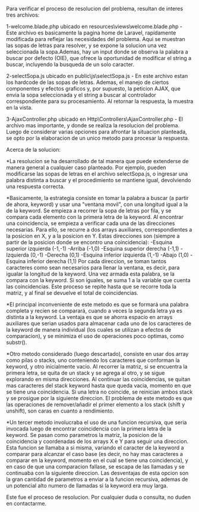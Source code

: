 Para verificar el proceso de resolucion del problema, resultan de interes tres archivos:

1-welcome.blade.php ubicado en resources\views\welcome.blade.php - Este archivo es basicamente la pagina home de Laravel,
rapídamente modificada para reflejar las necesidades del problema. Aqui se muestran las sopas de letras para resolver, y se expone
la solucion una vez seleccionada la sopa.Ademas, hay un input donde se observa la palabra a buscar por defecto (OIE), que ofrece la
oportunidad de modificar el string a buscar, incluyendo la busqueda de un solo caracter.

2-selectSopa.js ubicado en public\js\selectSopa.js - En este archivo estan los hardcode de las sopas de letras. Ademas, el manejo
de ciertos componentes y efectos graficos y, por supuesto, la peticion AJAX, que envia la sopa seleccionada y el string a buscar
al controlador correspondiente para su procesamiento. Al retornar la respuesta, la muestra en la vista.

3-AjaxController.php ubicado en Http\Controllers\AjaxController.php - El archivo mas importante, y donde se realiza la resolucion
del problema. Luego de considerar varias opciones para afrontar la situacion planteada, se opto por la elaboracion de un unico
metodo para procesar la respuesta.

Acerca de la solucion:

*La resolucion se ha desarrollado de tal manera que puede extenderse de manera general a cualquier caso planteado. Por ejemplo,
pueden modificarse las sopas de letras en el archivo selectSopa.js, o ingresar una palabra distinta a buscar y el procedimiento se mantiene igual, devolviendo una respuesta correcta.

*Basicamente, la estrategia consiste en tomar la palabra a buscar (a partir de ahora, keyword) y usar una "ventana movil", con una
longitud igual a la de la keyword. Se empieza a recorrer la sopa de letras por fila, y se compara cada elemento con la primera letra
de la keyword. Al encontrar una coincidencia, se empieza  a verificar cada una de las direcciones necesarias. Para ello, se recurre 
a dos arrays auxiliares, correspondientes a la posicion en X, y a la posicion en Y. Estas direcciones son (siempre a partir de la
posicion donde se encontro una coincidencia):
    -Esquina superior izquierda (-1,-1)
    -Arriba (-1,0)
    -Esquina superior derecha (-1,1)
    -Izquierda (0,-1)
    -Derecha (0,1)
    -Esquina inferior izquierda (1,-1)
    -Abajo (1,0)
    -Esquina inferior derecha (1,1)
 Por cada direccion, se toman tantos caracteres como sean necesarios para llenar la ventana, es decir, para igualar la longitud de 
 la keyword. Una vez armada esta palabra, se la compara con la keyword. Si son iguales, se suma 1 a la variable que cuenta las 
 coincidencias. Este proceso se repite hasta que se recorre toda la matriz, y al final se devuelve el total de coincidencias.
 
 *El principal inconveniente de este metodo es que se formará una palabra completa y recien se comparará, cuando a veces la segunda 
 letra ya es distinta a la keyword. La ventaja es que se ahorra espacio en arrays auxiliares que serian usados para almacenar
 cada uno de los caracteres de la keyword de manera individual (los cuales se utilizan a efectos de comparacion), y se minimiza el uso
 de operaciones poco optimas, como substr().

*Otro metodo considerado (luego descartado), consiste en usar dos array como pilas o stacks, uno conteniendo los caracteres que 
conforman la keyword, y otro inicialmente vacio. Al recorrer la matriz, si se encuentra la primera letra, se quita de un stack y se 
agrega al otro, y se sigue explorando en misma direcciones. Al continuar las coincidencias, se quitan mas caracteres del stack keyword
hasta que queda vacia, momento en que se tiene una coincidencia. Si una letra no coincide, se reinician ambos stack y se prosigue por
la siguiente direccion. El problema de este metodo es que las operaciones de remover/añadir el primer elemento a los stack (shift y
unshift), son caras en cuanto a rendimiento.

*Un tercer metodo involucraba el uso de una funcion recursiva, que seria invocada luego de encontrar coincidencia con la primera letra
de la keyword. Se pasan como parametros la matriz, la posicion de la coincidencia y coordenadas de los arrays X e Y para seguir
una direccion. Esta funcion se llamaba a si misma, variando el caracter de la keyword a comparar para alcanzar el caso base (es decir, 
no hay mas caracteres a comparar en la keyword, momento en el cual se tiene una coincidencia), y en caso de que una comparacion fallase,
se escapa de las llamadas y se continuaba con la siguiente direccion. Las desventajas de esta opcion son la gran cantidad de parametros
a enviar a la funcion recursiva, ademas de un potencial alto numero de llamadas si la keyword era muy larga.

Este fue el proceso de resolucion. 
Por cualquier duda o consulta, no duden en contactarme.

